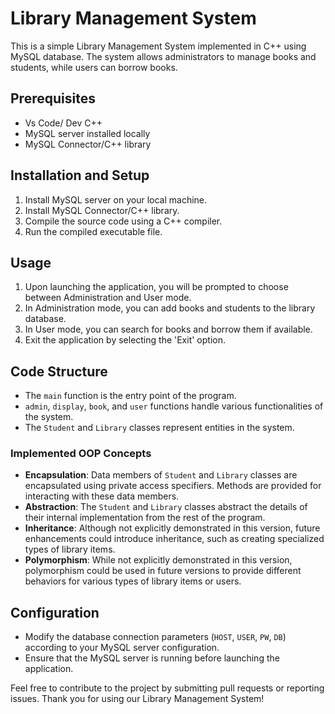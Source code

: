 # Library Management System

This is a simple Library Management System implemented in C++ using MySQL database. The system allows administrators to manage books and students, while users can borrow books.

## Prerequisites

- Vs Code/ Dev C++
- MySQL server installed locally
- MySQL Connector/C++ library

## Installation and Setup

1. Install MySQL server on your local machine.
2. Install MySQL Connector/C++ library.
3. Compile the source code using a C++ compiler.
4. Run the compiled executable file.

## Usage

1. Upon launching the application, you will be prompted to choose between Administration and User mode.
2. In Administration mode, you can add books and students to the library database.
3. In User mode, you can search for books and borrow them if available.
4. Exit the application by selecting the 'Exit' option.

## Code Structure

- The `main` function is the entry point of the program.
- `admin`, `display`, `book`, and `user` functions handle various functionalities of the system.
- The `Student` and `Library` classes represent entities in the system.

### Implemented OOP Concepts

- **Encapsulation**: Data members of `Student` and `Library` classes are encapsulated using private access specifiers. Methods are provided for interacting with these data members.
- **Abstraction**: The `Student` and `Library` classes abstract the details of their internal implementation from the rest of the program.
- **Inheritance**: Although not explicitly demonstrated in this version, future enhancements could introduce inheritance, such as creating specialized types of library items.
- **Polymorphism**: While not explicitly demonstrated in this version, polymorphism could be used in future versions to provide different behaviors for various types of library items or users.

## Configuration

- Modify the database connection parameters (`HOST`, `USER`, `PW`, `DB`) according to your MySQL server configuration.
- Ensure that the MySQL server is running before launching the application.

Feel free to contribute to the project by submitting pull requests or reporting issues. Thank you for using our Library Management System!
